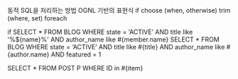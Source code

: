 동적 SQL을 처리하는 방법 OGNL 기반의 표현식 if choose (when, otherwise) trim (where, set) foreach

if SELECT * FROM BLOG WHERE state = ‘ACTIVE’ AND title like '%${name}%' AND author_name like #{member.name} SELECT * FROM BLOG WHERE state = ‘ACTIVE’ AND title like #{title} AND author_name like #{author.name} AND featured = 1

SELECT * FROM POST P WHERE ID in #{item}
